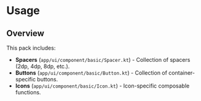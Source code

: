 # Usage

## Overview

This pack includes:

- **Spacers** (`app/ui/component/basic/Spacer.kt`) - Collection of spacers (2dp, 4dp, 8dp, etc.).
- **Buttons** (`app/ui/component/basic/Button.kt`) - Collection of container-specific buttons.
- **Icons** (`app/ui/component/basic/Icon.kt`) - Icon-specific composable functions.
